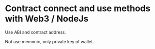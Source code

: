 # Contract connect and use methods with Web3 / NodeJs

Use ABI and contract address.

Not use memonic, only private key of wallet.